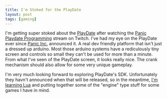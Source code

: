 ```yaml
---
title: I'm Stoked for the PlayDate
layout: post
tags: [gaming]
---
```


I'm getting super stoked about the [PlayDate][playdate] after watching the [Panic Playdate Programming][ppp] stream on Twitch. I've had my eye on the PlayDate ever since [Panic Inc.][panic] announced it. A real dev friendly platform that isn't just a dressed up arduino. Most those arduino systems have a rediculously tiny screen and controls so small they can't be used for more than a minute. From what I've seen of the PlayDate screen, it looks really nice. The crank mechanism should also allow for some very unique gameplay.

I'm very much looking forward to exploring PlayDate's SDK. Unfortunately they havn't announced when that will be released, so in the meantime, [I'm learning Lua][lua post] and putting together some of the "engine" type stuff for some games I have in mind.


[playdate]: play.date
[ppp]: https://www.twitch.tv/videos/608233898
[Panic]: https://panic.com
[lua post]: zachn.me/2020/05/03/lua/
